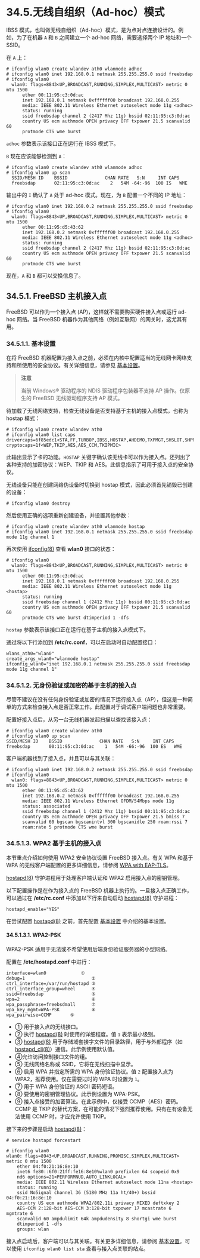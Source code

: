 # 34.5.无线自组织（Ad-hoc）模式

IBSS 模式，也叫做无线自组织（Ad-hoc）模式，是为点对点连接设计的。例如，为了在机器 `A` 和 `B` 之间建立一个 ad-hoc 网络，需要选择两个 IP 地址和一个 SSID。

在 `A` 上：

```
# ifconfig wlan0 create wlandev ath0 wlanmode adhoc
# ifconfig wlan0 inet 192.168.0.1 netmask 255.255.255.0 ssid freebsdap
# ifconfig wlan0
  wlan0: flags=8843<UP,BROADCAST,RUNNING,SIMPLEX,MULTICAST> metric 0 mtu 1500
	  ether 00:11:95:c3:0d:ac
	  inet 192.168.0.1 netmask 0xffffff00 broadcast 192.168.0.255
	  media: IEEE 802.11 Wireless Ethernet autoselect mode 11g <adhoc>
	  status: running
	  ssid freebsdap channel 2 (2417 Mhz 11g) bssid 02:11:95:c3:0d:ac
	  country US ecm authmode OPEN privacy OFF txpower 21.5 scanvalid 60
	  protmode CTS wme burst
```

`adhoc` 参数表示该接口正在运行在 IBSS 模式下。

`B` 现在应该能够检测到 `A`：

```
# ifconfig wlan0 create wlandev ath0 wlanmode adhoc
# ifconfig wlan0 up scan
  SSID/MESH ID    BSSID              CHAN RATE   S:N     INT CAPS
  freebsdap       02:11:95:c3:0d:ac    2   54M -64:-96  100 IS   WME
```

输出中的 `I` 确认了 `A` 处于 ad-hoc 模式。现在，为 `B` 配置一个不同的 IP 地址：

```
# ifconfig wlan0 inet 192.168.0.2 netmask 255.255.255.0 ssid freebsdap
# ifconfig wlan0
  wlan0: flags=8843<UP,BROADCAST,RUNNING,SIMPLEX,MULTICAST> metric 0 mtu 1500
	  ether 00:11:95:d5:43:62
	  inet 192.168.0.2 netmask 0xffffff00 broadcast 192.168.0.255
	  media: IEEE 802.11 Wireless Ethernet autoselect mode 11g <adhoc>
	  status: running
	  ssid freebsdap channel 2 (2417 Mhz 11g) bssid 02:11:95:c3:0d:ac
	  country US ecm authmode OPEN privacy OFF txpower 21.5 scanvalid 60
	  protmode CTS wme burst
```

现在，`A` 和 `B` 都可以交换信息了。

## 34.5.1. FreeBSD 主机接入点

FreeBSD 可以作为一个接入点 (AP)，这样就不需要购买硬件接入点或运行 ad-hoc 网络。当 FreeBSD 机器作为其他网络（例如互联网）的网关时，这尤其有用。

### 34.5.1.1. 基本设置

在将 FreeBSD 机器配置为接入点之前，必须在内核中配置适当的无线网卡网络支持和所使用的安全协议。有关详细信息，请参见 [基本设置](https://docs.freebsd.org/en/books/handbook/advanced-networking/#network-wireless-ap-basic)。

>**注意**
>
> 当前 Windows® 驱动程序的 NDIS 驱动程序包装器不支持 AP 操作。仅原生的 FreeBSD 无线驱动程序支持 AP 模式。

待加载了无线网络支持，检查无线设备是否支持基于主机的接入点模式，也称为 hostap 模式：

```
# ifconfig wlan0 create wlandev ath0
# ifconfig wlan0 list caps
drivercaps=6f85edc1<STA,FF,TURBOP,IBSS,HOSTAP,AHDEMO,TXPMGT,SHSLOT,SHPREAMBLE,MONITOR,MBSS,WPA1,WPA2,BURST,WME,WDS,BGSCAN,TXFRAG>
cryptocaps=1f<WEP,TKIP,AES,AES_CCM,TKIPMIC>
```

此输出显示了卡的功能。`HOSTAP` 关键字确认该无线卡可以作为接入点。还列出了各种支持的加密协议：WEP、TKIP 和 AES。此信息指示了可用于接入点的安全协议。

无线设备只能在创建网络伪设备时切换到 hostap 模式，因此必须首先销毁已创建的设备：

```
# ifconfig wlan0 destroy
```

然后使用正确的选项重新创建设备，并设置其他参数：

```
# ifconfig wlan0 create wlandev ath0 wlanmode hostap
# ifconfig wlan0 inet 192.168.0.1 netmask 255.255.255.0 ssid freebsdap mode 11g channel 1
```

再次使用 [ifconfig(8)](https://man.freebsd.org/cgi/man.cgi?query=ifconfig&sektion=8&format=html) 查看 **wlan0** 接口的状态：

```
# ifconfig wlan0
  wlan0: flags=8843<UP,BROADCAST,RUNNING,SIMPLEX,MULTICAST> metric 0 mtu 1500
	  ether 00:11:95:c3:0d:ac
	  inet 192.168.0.1 netmask 0xffffff00 broadcast 192.168.0.255
	  media: IEEE 802.11 Wireless Ethernet autoselect mode 11g <hostap>
	  status: running
	  ssid freebsdap channel 1 (2412 Mhz 11g) bssid 00:11:95:c3:0d:ac
	  country US ecm authmode OPEN privacy OFF txpower 21.5 scanvalid 60
	  protmode CTS wme burst dtimperiod 1 -dfs
```

`hostap` 参数表示该接口正在运行在基于主机的接入点模式下。

通过将以下行添加到 **/etc/rc.conf**，可以在启动时自动配置接口：

```
wlans_ath0="wlan0"
create_args_wlan0="wlanmode hostap"
ifconfig_wlan0="inet 192.168.0.1 netmask 255.255.255.0 ssid freebsdap mode 11g channel 1"
```

### 34.5.1.2. 无身份验证或加密的基于主机的接入点

尽管不建议在没有任何身份验证或加密的情况下运行接入点（AP），但这是一种简单的方式来检查接入点是否正常工作。此配置对于调试客户端问题也非常重要。

配置好接入点后，从另一台无线机器发起扫描以查找该接入点：

```
# ifconfig wlan0 create wlandev ath0
# ifconfig wlan0 up scan
SSID/MESH ID    BSSID              CHAN RATE   S:N     INT CAPS
freebsdap       00:11:95:c3:0d:ac    1   54M -66:-96  100 ES   WME
```

客户端机器找到了接入点，并且可以与其关联：

```
# ifconfig wlan0 inet 192.168.0.2 netmask 255.255.255.0 ssid freebsdap
# ifconfig wlan0
  wlan0: flags=8843<UP,BROADCAST,RUNNING,SIMPLEX,MULTICAST> metric 0 mtu 1500
	  ether 00:11:95:d5:43:62
	  inet 192.168.0.2 netmask 0xffffff00 broadcast 192.168.0.255
	  media: IEEE 802.11 Wireless Ethernet OFDM/54Mbps mode 11g
	  status: associated
	  ssid freebsdap channel 1 (2412 Mhz 11g) bssid 00:11:95:c3:0d:ac
	  country US ecm authmode OPEN privacy OFF txpower 21.5 bmiss 7
	  scanvalid 60 bgscan bgscanintvl 300 bgscanidle 250 roam:rssi 7
	  roam:rate 5 protmode CTS wme burst
```

### 34.5.1.3. WPA2 基于主机的接入点

本节重点介绍如何使用 WPA2 安全协议设置 FreeBSD 接入点。有关 WPA 和基于 WPA 的无线客户端配置的更多详细信息，请参阅 [WPA with EAP-TLS](https://docs.freebsd.org/en/books/handbook/advanced-networking/#network-wireless-wpa)。

[hostapd(8)](https://man.freebsd.org/cgi/man.cgi?query=hostapd&sektion=8&format=html) 守护进程用于处理客户端认证和 WPA2 启用接入点的密钥管理。

以下配置操作是在作为接入点的 FreeBSD 机器上执行的。一旦接入点正确工作，可以通过在 **/etc/rc.conf** 中添加以下行来自动启动 [hostapd(8)](https://man.freebsd.org/cgi/man.cgi?query=hostapd&sektion=8&format=html) 守护进程：

```
hostapd_enable="YES"
```

在尝试配置 [hostapd(8)](https://man.freebsd.org/cgi/man.cgi?query=hostapd&sektion=8&format=html) 之前，首先配置 [基本设置](https://docs.freebsd.org/en/books/handbook/advanced-networking/#network-wireless-ap-basic) 中介绍的基本设置。

#### 34.5.1.3.1. WPA2-PSK

WPA2-PSK 适用于无法或不希望使用后端身份验证服务器的小型网络。

配置在 **/etc/hostapd.conf** 中进行：

```
interface=wlan0         	①         
debug=1                        	②  
ctrl_interface=/var/run/hostapd ③ 
ctrl_interface_group=wheel      ④ 
ssid=freebsdap                  ⑤ 
wpa=2                           ⑥ 
wpa_passphrase=freebsdmall      ⑦ 
wpa_key_mgmt=WPA-PSK            ⑧ 
wpa_pairwise=CCMP		⑨
```

- ① 用于接入点的无线接口。   
- ② 执行 [hostapd(8)](https://man.freebsd.org/cgi/man.cgi?query=hostapd&sektion=8&format=html) 时使用的详细程度。值 `1` 表示最小级别。 
- ③ [hostapd(8)](https://man.freebsd.org/cgi/man.cgi?query=hostapd&sektion=8&format=html) 用于存储域套接字文件的目录路径，用于与外部程序（如 [hostapd\_cli(8)](https://man.freebsd.org/cgi/man.cgi?query=hostapd_cli&sektion=8&format=html)）通信。此示例使用默认值。 
- ④允许访问控制接口文件的组。    
- ⑤ 无线网络名称或 SSID，它将在无线扫描中显示。 
- ⑥ 启用 WPA 并指定所需的 WPA 身份验证协议。值 `2` 配置接入点为 WPA2，推荐使用。仅在需要过时的 WPA 时设置为 `1`。   
- ⑦ 用于 WPA 身份验证的 ASCII 密码短语。 
- ⑧ 要使用的密钥管理协议。此示例设置为 WPA-PSK。 
- ⑨ 接入点接受的加密算法。在此示例中，仅接受 CCMP（AES）密码。CCMP 是 TKIP 的替代方案，在可能的情况下强烈推荐使用。只有在有设备无法使用 CCMP 时，才应允许使用 TKIP。 

接下来的步骤是启动 [hostapd(8)](https://man.freebsd.org/cgi/man.cgi?query=hostapd&sektion=8&format=html)：

```
# service hostapd forcestart
```

```
# ifconfig wlan0
wlan0: flags=8943<UP,BROADCAST,RUNNING,PROMISC,SIMPLEX,MULTICAST> metric 0 mtu 1500
	ether 04:f0:21:16:8e:10
	inet6 fe80::6f0:21ff:fe16:8e10%wlan0 prefixlen 64 scopeid 0x9
	nd6 options=21<PERFORMNUD,AUTO_LINKLOCAL>
	media: IEEE 802.11 Wireless Ethernet autoselect mode 11na <hostap>
	status: running
	ssid No5ignal channel 36 (5180 MHz 11a ht/40+) bssid 04:f0:21:16:8e:10
	country US ecm authmode WPA2/802.11i privacy MIXED deftxkey 2
	AES-CCM 2:128-bit AES-CCM 3:128-bit txpower 17 mcastrate 6 mgmtrate 6
	scanvalid 60 ampdulimit 64k ampdudensity 8 shortgi wme burst
	dtimperiod 1 -dfs
	groups: wlan
```

接入点启动后，客户端可以与其关联。有关更多详细信息，请参阅 [基本设置](https://docs.freebsd.org/en/books/handbook/advanced-networking/#network-wireless-ap-basic)。可以使用 `ifconfig wlan0 list sta` 查看与接入点关联的站点。
